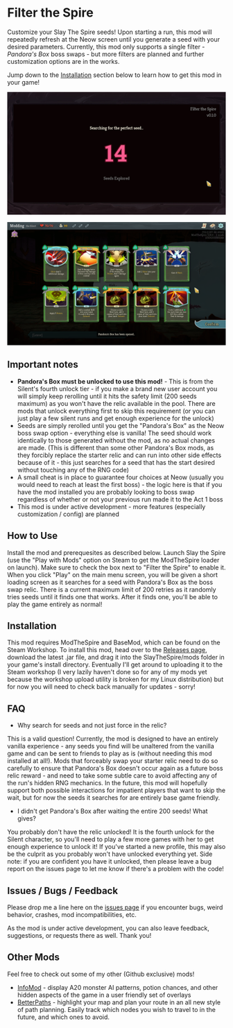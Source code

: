 # Filter the Spire

Customize your Slay The Spire seeds! Upon starting a run, this mod will repeatedly refresh at the Neow screen until you generate a seed with your desired parameters. Currently, this mod only supports a single filter - *Pandora's Box* boss swaps - but more filters are planned and further customization options are in the works.

Jump down to the [Installation](#installation) section below to learn how to get this mod in your game!

![Loading](github/loading.png)

![Neow](github/neow.png)

## Important notes

* **Pandora's Box must be unlocked to use this mod!** - This is from the Silent's fourth unlock tier - if you make a brand new user account you will simply keep rerolling until it hits the safety limit (200 seeds maximum) as you won't have the relic available in the pool. There are mods that unlock everything first to skip this requirement (or you can just play a few silent runs and get enough experience for the unlock)
* Seeds are simply rerolled until you get the "Pandora's Box" as the Neow boss swap option - everything else is vanilla! The seed should work identically to those generated without the mod, as no actual changes are made. (This is different than some other Pandora's Box mods, as they forcibly replace the starter relic and can run into other side effects because of it - this just searches for a seed that has the start desired without touching any of the RNG code)
* A small cheat is in place to guarantee four choices at Neow (usually you would need to reach at least the first boss) - the logic here is that if you have the mod installed you are probably looking to boss swap regardless of whether or not your previous run made it to the Act 1 boss
* This mod is under active development - more features (especially customization / config) are planned

## How to Use

Install the mod and prerequesites as described below. Launch Slay the Spire (use the "Play with Mods" option on Steam to get the ModTheSpire loader on launch). Make sure to check the box next to "Filter the Spire" to enable it. When you click "Play" on the main menu screen, you will be given a short loading screen as it searches for a seed with Pandora's Box as the boss swap relic. There is a current maximum limit of 200 retries as it randomly tries seeds until it finds one that works. After it finds one, you'll be able to play the game entirely as normal!


## Installation

This mod requires ModTheSpire and BaseMod, which can be found on the Steam Workshop. To install this mod, head over to the [Releases page](https://github.com/casey-c/FilterTheSpire/releases), download the latest .jar file, and drag it into the SlayTheSpire/mods folder in your game's install directory. Eventually I'll get around to uploading it to the Steam workshop (I very lazily haven't done so for any of my mods yet because the workshop upload utility is broken for my Linux distribution) but for now you will need to check back manually for updates - sorry!

## FAQ

* Why search for seeds and not just force in the relic? 

This is a valid question! Currently, the mod is designed to have an entirely vanilla experience - any seeds you find will be unaltered from the vanilla game and can be sent to friends to play as is (without needing this mod installed at all!). Mods that forceably swap your starter relic need to do so carefully to ensure that Pandora's Box doesn't occur again as a future boss relic reward - and need to take some subtle care to avoid affecting any of the run's hidden RNG mechanics. In the future, this mod will hopefully support both possible interactions for impatient players that want to skip the wait, but for now the seeds it searches for are entirely base game friendly.

* I didn't get Pandora's Box after waiting the entire 200 seeds! What gives?

You probably don't have the relic unlocked! It is the fourth unlock for the Silent character, so you'll need to play a few more games with her to get enough experience to unlock it! If you've started a new profile, this may also be the culprit as you probably won't have unlocked everything yet. Side note: if you are confident you have it unlocked, then please leave a bug report on the issues page to let me know if there's a problem with the code!

## Issues / Bugs / Feedback

Please drop me a line here on the [issues page](https://github.com/casey-c/FilterTheSpire/issues) if you encounter bugs, weird behavior, crashes, mod incompatibilities, etc.

As the mod is under active development, you can also leave feedback, suggestions, or requests there as well. Thank you!

## Other Mods

Feel free to check out some of my other (Github exclusive) mods!

* [InfoMod](https://github.com/casey-c/spiretool-infomod) - display A20 monster AI patterns, potion chances, and other hidden aspects of the game in a user friendly set of overlays
* [BetterPaths](https://github.com/casey-c/sts_betterpaths) - highlight your map and plan your route in an all new style of path planning. Easily track which nodes you wish to travel to in the future, and which ones to avoid.
